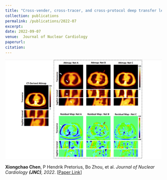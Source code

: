 ```yaml
---
title: "Cross-vender, cross-tracer, and cross-protocol deep transfer learning for attenuation map generation of cardiac SPECT"
collection: publications
permalink: /publications/2022-07
excerpt: 
date: 2022-09-07
venue:  Journal of Nuclear Cardiology
paperurl:  
citation: 
---
```

<!-- ![](../figures/2022-JNC-Chen2.png)   -->
<p align="center">
  <img width="700" src="../figures/2022-JNC-Chen2.png">
</p>

**Xiongchao Chen**, P Hendrik Pretorius, Bo Zhou, et al. *Journal of Nuclear Cardiology **(JNC)**, 2022*. [[Paper Link](https://link.springer.com/article/10.1007/s12350-022-02978-7)]

